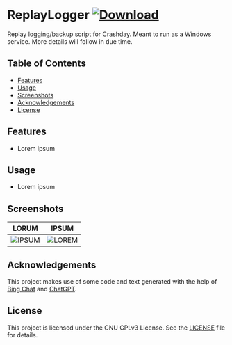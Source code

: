 # ReplayLogger [![Download](https://img.shields.io/badge/Download-Latest_Release-brightgreen)](https://github.com/MicaLovesKPOP/ReplayLogger/releases/latest)

Replay logging/backup script for Crashday. Meant to run as a Windows service. More details will follow in due time.

## Table of Contents
- [Features](#features)
- [Usage](#usage)
- [Screenshots](#screenshots)
- [Acknowledgements](#acknowledgements)
- [License](#license)
<!--- - [Licenses](#license) -->


## Features

- Lorem ipsum

## Usage

- Lorem ipsum

## Screenshots

| LORUM | IPSUM |
| --- | --- |
| ![IPSUM](screenshots/1.png) | ![LOREM](screenshots/2.png) |

## Acknowledgements

This project makes use of some code and text generated with the help of [Bing Chat](https://www.bing.com/search?q=Bing+AI&showconv=1) and [ChatGPT](https://chat.openai.com/).

## License

This project is licensed under the GNU GPLv3 License. See the [LICENSE](https://github.com/MicaLovesKPOP/WinterBot/blob/main/LICENSE) file for details.
